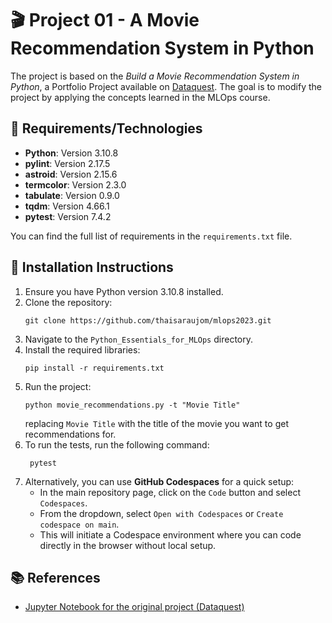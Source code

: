 # 🎬 Project 01 - A Movie Recommendation System in Python
The project is based on the _Build a Movie Recommendation System in Python_, a Portfolio Project available on [Dataquest](https://app.dataquest.io/). The goal is to modify the project by applying the concepts learned in the MLOps course.

## 🔧 Requirements/Technologies
- **Python**: Version 3.10.8
- **pylint**: Version 2.17.5
- **astroid**: Version 2.15.6
- **termcolor**: Version 2.3.0
- **tabulate**: Version 0.9.0
- **tqdm**: Version 4.66.1
- **pytest**: Version 7.4.2
 
 You can find the full list of requirements in the `requirements.txt` file.

## 🚀 Installation Instructions
1. Ensure you have Python version 3.10.8 installed.
2. Clone the repository: 
   ```
   git clone https://github.com/thaisaraujom/mlops2023.git
   ```
3. Navigate to the `Python_Essentials_for_MLOps` directory.
4. Install the required libraries: 
   ```
   pip install -r requirements.txt
   ``` 
5. Run the project:
   ```
   python movie_recommendations.py -t "Movie Title"
   ```
   replacing `Movie Title` with the title of the movie you want to get recommendations for.
6. To run the tests, run the following command:
   ```
    pytest
   ```
7. Alternatively, you can use **GitHub Codespaces** for a quick setup:
   - In the main repository page, click on the `Code` button and select `Codespaces`.
   - From the dropdown, select `Open with Codespaces` or `Create codespace on main`.
   - This will initiate a Codespace environment where you can code directly in the browser without local setup.

## 📚 References
- [Jupyter Notebook for the original project (Dataquest)](https://github.com/dataquestio/project-walkthroughs/blob/master/movie_recs/movie_recommendations.ipynb)